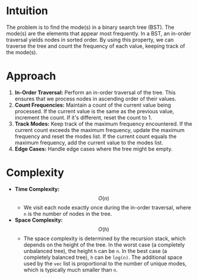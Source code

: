 # Intuition
The problem is to find the mode(s) in a binary search tree (BST). The mode(s) are the elements that appear most frequently. In a BST, an in-order traversal yields nodes in sorted order. By using this property, we can traverse the tree and count the frequency of each value, keeping track of the mode(s).

# Approach
1. **In-Order Traversal:** Perform an in-order traversal of the tree. This ensures that we process nodes in ascending order of their values.
2. **Count Frequencies:** Maintain a count of the current value being processed. If the current value is the same as the previous value, increment the count. If it's different, reset the count to 1.
3. **Track Modes:** Keep track of the maximum frequency encountered. If the current count exceeds the maximum frequency, update the maximum frequency and reset the modes list. If the current count equals the maximum frequency, add the current value to the modes list.
4. **Edge Cases:** Handle edge cases where the tree might be empty.

# Complexity
- **Time Complexity:** $$O(n)$$
  - We visit each node exactly once during the in-order traversal, where `n` is the number of nodes in the tree.
- **Space Complexity:** $$O(h)$$
  - The space complexity is determined by the recursion stack, which depends on the height of the tree. In the worst case (a completely unbalanced tree), the height `h` can be `n`. In the best case (a completely balanced tree), `h` can be `log(n)`. The additional space used by the `vec` list is proportional to the number of unique modes, which is typically much smaller than `n`.